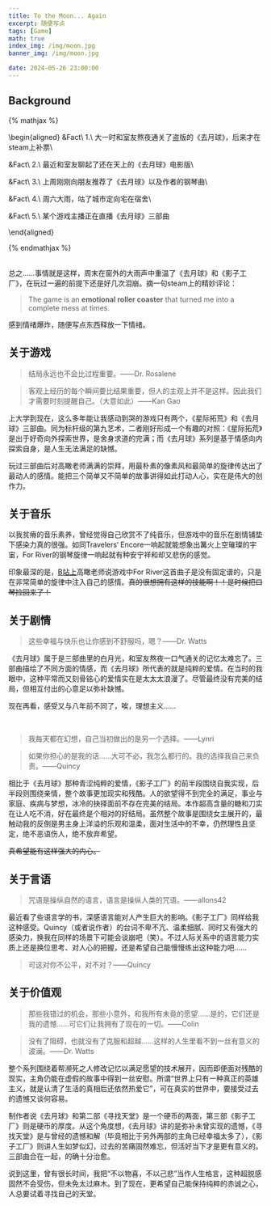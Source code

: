 ```yaml
---
title: To the Moon... Again
excerpt: 随便写点
tags: [Game]
math: true
index_img: /img/moon.jpg
banner_img: /img/moon.jpg

date: 2024-05-26 23:00:00
---
```


## Background

{% mathjax %}

\begin{aligned}
&Fact\ 1.\ 大一时和室友熬夜通关了盗版的《去月球》，后来才在steam上补票\\

&Fact\ 2.\ 最近和室友聊起了还在天上的《去月球》电影版\\

&Fact\ 3.\ 上周刚刚向朋友推荐了《去月球》以及作者的钢琴曲\\

&Fact\ 4.\ 周六大雨，咕了城市定向宅在宿舍\\

&Fact\ 5.\ 某个游戏主播正在直播《去月球》三部曲

\end{aligned}

{% endmathjax %}

<br />总之……事情就是这样，周末在窗外的大雨声中重温了《去月球》和《影子工厂》，在玩过一遍的前提下还是好几次泪崩。摘一句steam上的精妙评论：

> The game is an **emotional roller coaster** that turned me into a complete mess at times. 

感到情绪爆炸，随便写点东西释放一下情绪。

 

## 关于游戏

> 结局永远也不会比过程重要。——Dr. Rosalene

> 客观上经历的每个瞬间要比结果重要，但人的主观上并不是这样。因此我们才需要时刻提醒自己。（大意如此）——Kan Gao

上大学到现在，这么多年能让我感动到哭的游戏只有两个，《星际拓荒》和《去月球》三部曲。同为标杆级的第九艺术，二者刚好形成一个有趣的对照：《星际拓荒》是出于好奇向外探索世界，是舍身求道的完满；而《去月球》系列是基于情感向内探索自身，是人生无法满足的缺憾。

玩过三部曲后对高瞰老师满满的崇拜，用最朴素的像素风和最简单的旋律传达出了最动人的感情。能把三个简单又不简单的故事讲得如此打动人心，实在是伟大的创作力。

 

## 关于音乐

以我贫瘠的音乐素养，曾经觉得自己欣赏不了纯音乐，但游戏中的音乐在剧情铺垫下感染力真的很强。如同Travelers‘ Encore一响起就能想象出篝火上空璀璨的宇宙，For River的钢琴旋律一响起就有种安宁祥和却又悲伤的感觉。

印象最深的是，[B站上](https://www.bilibili.com/video/BV1ew41117uF/)高瞰老师说游戏中For River这首曲子是没有固定谱的，只是在非常简单的旋律中注入自己的感情。~~真的很想拥有这样的技能啊！！是时候把口琴捡回来了！~~

 

## 关于剧情

> 这些幸福与快乐也让你感到不舒服吗，嗯？——Dr. Watts

《去月球》属于是三部曲里的白月光，和室友熬夜一口气通关的记忆太难忘了。三部曲描绘了不同方面的情感，而《去月球》所代表的就是纯粹的爱情。在当时的我眼中，这种平常而又刻骨铭心的爱情实在是太太太浪漫了。尽管最终没有完美的结局，但相互付出的心意足以弥补缺憾。

现在再看，感受又与八年前不同了，唉，理想主义……

 <br />

> 我每天都在幻想，自己当初做出的是另一个选择。——Lynri

> 如果你担心的是我的话……大可不必，我怎么都行的。我的选择我自己来负责。——Quincy

相比于《去月球》那种青涩纯粹的爱情，《影子工厂》的前半段围绕自我实现，后半段则围绕亲情，整个故事更加现实和残酷。人的欲望得不到完全的满足，事业与家庭、疾病与梦想，冰冷的抉择面前不存在完美的结局。本作超高含量的糖和刀实在让人吃不消，好在最终是个相对的好结局。虽然整个故事是围绕女主展开的，最触动我的反倒是男主身上洋溢的乐观和温柔，面对生活中的不幸，仍然理性且坚定，绝不恶语伤人，绝不放弃希望。

~~真希望能有这样强大的内心。~~



## 关于言语

> 咒语是操纵自然的语言，语言是操纵人类的咒语。——allons42

最近看了些语言学的书，深感语言能对人产生巨大的影响。《影子工厂》同样给我这种感受。Quincy（或者说作者）的台词不卑不亢、温柔细腻、同时又有强大的感染力，换我在同样的场景下可能会谈崩吧（笑）。不过人际关系中的语言能力实质上还是换位思考、对人心的把握，还是希望自己能慢慢练出这种能力吧……

> 可这对你不公平，对不对？——Quincy


## 关于价值观

> 那些我错过的机会，那些小意外，和我所有未竟的愿望……是的，它们还是我的遗憾……可它们让我拥有了现在的一切。——Colin

> 没有了阻碍，也就没有了克服和超越……这样的人生里看不到一丝有意义的波澜。——Dr. Watts

整个系列围绕着帮濒死之人修改记忆以满足愿望的技术展开，因而即便面对残酷的现实，主角仍能在虚假的故事中得到一丝安慰。所谓“世界上只有一种真正的英雄主义，就是认清了生活的真相后还依然热爱它”，可在真实的世界中，要接受过去的遗憾又谈何容易。

制作者说《去月球》和第二部《寻找天堂》是一个硬币的两面，第三部《影子工厂》则是硬币的厚度。从这个角度想，《去月球》讲的是弥补未曾实现的遗憾，《寻找天堂》是与曾经的遗憾和解（毕竟相比于另外两部的主角已经幸福太多了），《影子工厂》则讲人生如梦似幻，过去的苦痛固然难忘，但活好当下才是更有意义的。三部曲合在一起，的确十分治愈。

说到这里，曾有很长时间，我把“不以物喜，不以己悲”当作人生格言，这种超脱感固然不会受伤，但未免太过麻木。到了现在，更希望自己能保持纯粹的赤诚之心，人总要试着寻找自己的天堂。

